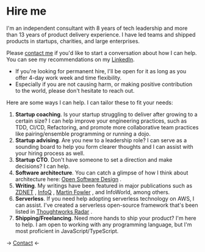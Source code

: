 # Hire me
I'm an independent consultant with 8 years of tech leadership and more than 13 years of product delivery experience. I have led teams and shipped products in startups, charities, and large enterprises.

Please [contact me](mailto:hello@ceilfors.com) if you'd like to start a conversation about how I can help. You can see my recommendations on my [LinkedIn](https://www.linkedin.com/in/wisen/). 

- If you're looking for permanent hire, I'll be open for it as long as you offer 4-day work week and time flexibility.
- Especially if you are not causing harm, or making positive contribution to the world, please don't hesitate to reach out.

Here are some ways I can help. I can tailor these to fit your needs:

1. **Startup coaching**. Is your startup struggling to deliver after growing to a certain size? I can help improve your engineering practices, such as TDD, CI/CD, Refactoring, and promote more collaborative team practices like pairing/ensemble programming or running a dojo.
2. **Startup advising**. Are you new to a leadership role? I can serve as a sounding board to help you form clearer thoughts and I can assist with your hiring process as well.
3. **Startup CTO**. Don't have someone to set a direction and make decisions? I can help.
4. **Software architecture**. You can catch a glimpse of how I think about architecture here:  [Open Software Design](https://opensoftwaredesign.com/upmo/) .
5. **Writing**. My writings have been featured in major publications such as  [ZDNET](https://www.zdnet.com/article/how-to-become-a-serverless-architect/) ,  [InfoQ](https://www.infoq.com/news/2019/08/traits-serverless-architecture/) ,  [Martin Fowler](https://martinfowler.com/bliki/LockInCost.html) , and InfoWorld, among others.
6. **Serverless**. If you need help adopting serverless technology on AWS, I can assist. I've created a serverless open-source framework that's been listed in  [Thoughtworks Radar](https://www.thoughtworks.com/en-gb/radar/languages-and-frameworks/laconia) .
7. **Shipping/Freelancing**. Need more hands to ship your product? I'm here to help. I am open to working with any programming language, but I'm most proficient in JavaScript/TypeScript.

-> [Contact](mailto:hello@ceilfors.com) <-

<!-- #evergreen -->

<!-- {BearID:17C87037-9BA3-49D4-8E15-FD307ACE2B8D-5941-0000067FC32CFA27} -->
